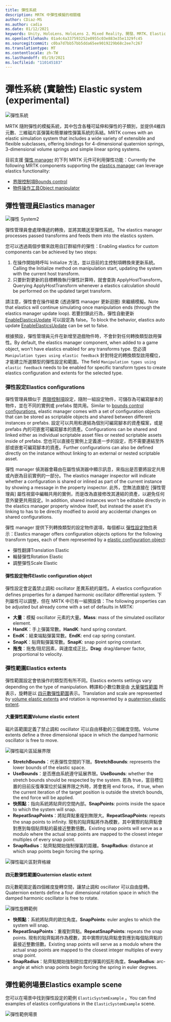 ```yaml
---
title: 彈性系統
description: MRTK 中彈性模擬的相關檔
author: CDiaz-MS
ms.author: cadia
ms.date: 01/12/2021
keywords: Unity、HoloLens、HoloLens 2、Mixed Reality、開發、MRTK、ElasticsSystem、
ms.openlocfilehash: 01a4c4a337593252e0955c03e883e35e1329fc45
ms.sourcegitcommit: c0ba7d7bb57bb5dda65ee9019229b68c2ee7c267
ms.translationtype: MT
ms.contentlocale: zh-TW
ms.lasthandoff: 05/19/2021
ms.locfileid: "110145183"
---
```

# <a name="elastic-system-experimental"></a><span data-ttu-id="4ca64-104">彈性系統 (實驗性) </span><span class="sxs-lookup"><span data-stu-id="4ca64-104">Elastic system (experimental)</span></span>

![彈性系統](../images/elastics/Elastics_Main1.gif)

<span data-ttu-id="4ca64-106">MRTK 隨附彈性的模擬系統，其中包含各種可延伸和彈性的子類別，並提供4維四元數、三維磁片區彈簧和簡單線性彈簧系統的系結。</span><span class="sxs-lookup"><span data-stu-id="4ca64-106">MRTK comes with an elastic simulation system that includes a wide variety of extensible and flexible subclasses, offering bindings for 4-dimensional quaternion springs, 3-dimensional volume springs and simple linear spring systems.</span></span>

<span data-ttu-id="4ca64-107">目前支援 [彈性 manager](xref:Microsoft.MixedReality.Toolkit.Experimental.Physics.ElasticsManager) 的下列 MRTK 元件可利用彈性功能：</span><span class="sxs-lookup"><span data-stu-id="4ca64-107">Currently the following MRTK components supporting the [elastics manager](xref:Microsoft.MixedReality.Toolkit.Experimental.Physics.ElasticsManager) can leverage elastics functionality:</span></span>

- [<span data-ttu-id="4ca64-108">界限控制項</span><span class="sxs-lookup"><span data-stu-id="4ca64-108">Bounds control</span></span>](../ux-building-blocks/bounds-control.md)
- [<span data-ttu-id="4ca64-109">物件操作工具</span><span class="sxs-lookup"><span data-stu-id="4ca64-109">Object manipulator</span></span>](../ux-building-blocks/object-manipulator.md)

## <a name="elastics-manager"></a><span data-ttu-id="4ca64-110">彈性管理員</span><span class="sxs-lookup"><span data-stu-id="4ca64-110">Elastics manager</span></span>

![彈性 System2](../images/elastics/Elastics_Main.gif)

<span data-ttu-id="4ca64-112">彈性管理員會處理傳遞的轉換，並將其饋送至彈性系統。</span><span class="sxs-lookup"><span data-stu-id="4ca64-112">The elastics manager processes passed transforms and feeds them into the elastics system.</span></span>

<span data-ttu-id="4ca64-113">您可以透過兩個步驟來啟用自訂群組件的彈性：</span><span class="sxs-lookup"><span data-stu-id="4ca64-113">Enabling elastics for custom components can be achieved by two steps:</span></span>

1. <span data-ttu-id="4ca64-114">在操作開始時呼叫 Initialize 方法，並以目前的主控制項轉換來更新系統。</span><span class="sxs-lookup"><span data-stu-id="4ca64-114">Calling the Initialize method on manipulation start, updating the system with the current host transform.</span></span>
1. <span data-ttu-id="4ca64-115">只要針對更新的目標轉換執行彈性計算時，就會查詢 ApplyHostTransform。</span><span class="sxs-lookup"><span data-stu-id="4ca64-115">Querying ApplyHostTransform whenever a elastics calculation should be performed on the updated target transform.</span></span>

<span data-ttu-id="4ca64-116">請注意，彈性會在操作結束 (透過彈性 manager 更新迴圈) 來繼續模擬。</span><span class="sxs-lookup"><span data-stu-id="4ca64-116">Note that elastics will continue simulating once manipulation ends (through the elastics manager update loop).</span></span> <span data-ttu-id="4ca64-117">若要封鎖此行為，彈性自動更新 [EnableElasticsUpdate](xref:Microsoft.MixedReality.Toolkit.Experimental.Physics.ElasticsManager.EnableElasticsUpdate) 可以設定為 false。</span><span class="sxs-lookup"><span data-stu-id="4ca64-117">To block the behavior, elastics auto update [EnableElasticsUpdate](xref:Microsoft.MixedReality.Toolkit.Experimental.Physics.ElasticsManager.EnableElasticsUpdate) can be set to false.</span></span>

<span data-ttu-id="4ca64-118">根據預設，彈性管理員元件在新增至遊戲物件時，不會針對任何轉換類型啟用彈性。</span><span class="sxs-lookup"><span data-stu-id="4ca64-118">By default, the elastics manager component, when added to a game object, won't have elastics enabled for any transforms type.</span></span>
<span data-ttu-id="4ca64-119">您必須 `Manipulation types using elastic feedback` 針對特定的轉換類型啟用欄位，才能建立所選類型的彈性設定和範圍。</span><span class="sxs-lookup"><span data-stu-id="4ca64-119">The field `Manipulation types using elastic feedback` needs to be enabled for specific transform types to create elastics configuration and extents for the selected type.</span></span>

### <a name="elastics-configurations"></a><span data-ttu-id="4ca64-120">彈性設定</span><span class="sxs-lookup"><span data-stu-id="4ca64-120">Elastics configurations</span></span>

<span data-ttu-id="4ca64-121">彈性管理員類似于 [界限控制項](../ux-building-blocks/bounds-control.md#configuration-objects)設定，隨附一組設定物件，可儲存為可編寫腳本的物件，並在不同的實例或 prefabs 間共用。</span><span class="sxs-lookup"><span data-stu-id="4ca64-121">Similar to [bounds control configurations](../ux-building-blocks/bounds-control.md#configuration-objects), elastic manager comes with a set of configuration objects that can be stored as scriptable objects and shared between different instances or prefabs.</span></span> <span data-ttu-id="4ca64-122">設定可以共用和連結為個別可編寫腳本的資產檔案，或是 prefabs 內的可嵌套可編寫腳本的資產。</span><span class="sxs-lookup"><span data-stu-id="4ca64-122">Configurations can be shared and linked either as individual scriptable asset files or nested scriptable assets inside of prefabs.</span></span> <span data-ttu-id="4ca64-123">您也可以直接在實例上定義進一步的設定，而不需要連結至外部或嵌套可編寫腳本的資產。</span><span class="sxs-lookup"><span data-stu-id="4ca64-123">Further configurations can also be defined directly on the instance without linking to an external or nested scriptable asset.</span></span>

<span data-ttu-id="4ca64-124">彈性 manager 偵測器會藉由在屬性偵測器中顯示訊息，來指出是否要將設定共用或內嵌為目前實例的一部分。</span><span class="sxs-lookup"><span data-stu-id="4ca64-124">The elastics manager inspector will indicate whether a configuration is shared or inlined as part of the current instance by showing a message in the property inspector.</span></span> <span data-ttu-id="4ca64-125">此外，您無法直接在 [彈性管理員] 屬性視窗中編輯共用的實例，而是改為直接修改其連結的資產，以避免任何意外變更共用設定。</span><span class="sxs-lookup"><span data-stu-id="4ca64-125">In addition, shared instances won't be editable directly in the elastics manager property window itself, but instead the asset it's linking to has to be directly modfied to avoid any accidental changes on shared configurations.</span></span>

<span data-ttu-id="4ca64-126">彈性 manager 提供下列轉換類型的設定物件選項，每個都以 [彈性設定物件](#elastic-configuration-object)表示：</span><span class="sxs-lookup"><span data-stu-id="4ca64-126">Elastics manager offers configuration objects options for the following transform types, each of them represented by a [elastic configuration object](#elastic-configuration-object):</span></span>

- <span data-ttu-id="4ca64-127">彈性翻譯</span><span class="sxs-lookup"><span data-stu-id="4ca64-127">Translation Elastic</span></span>
- <span data-ttu-id="4ca64-128">輪替彈性</span><span class="sxs-lookup"><span data-stu-id="4ca64-128">Rotation Elastic</span></span>
- <span data-ttu-id="4ca64-129">調整彈性</span><span class="sxs-lookup"><span data-stu-id="4ca64-129">Scale Elastic</span></span>

#### <a name="elastic-configuration-object"></a><span data-ttu-id="4ca64-130">彈性設定物件</span><span class="sxs-lookup"><span data-stu-id="4ca64-130">Elastic configuration object</span></span>

<span data-ttu-id="4ca64-131">彈性設定會定義禁止調和 oscillator 差異系統的屬性。</span><span class="sxs-lookup"><span data-stu-id="4ca64-131">A elastics configuration defines properties for a damped harmonic oscillator differential system.</span></span>
<span data-ttu-id="4ca64-132">下列屬性可以調整，但在 MRTK 中已有一組預設值：</span><span class="sxs-lookup"><span data-stu-id="4ca64-132">The following properties can be adjusted but already come with a set of defaults in MRTK:</span></span>

- <span data-ttu-id="4ca64-133">**大量**：模擬 oscillator 元素的大量。</span><span class="sxs-lookup"><span data-stu-id="4ca64-133">**Mass**: mass of the simulated oscillator element.</span></span>
- <span data-ttu-id="4ca64-134">**HandK**：手上彈簧常數。</span><span class="sxs-lookup"><span data-stu-id="4ca64-134">**HandK**: hand spring constant.</span></span>
- <span data-ttu-id="4ca64-135">**EndK**：結束端點彈簧常數。</span><span class="sxs-lookup"><span data-stu-id="4ca64-135">**EndK**: end cap spring constant.</span></span>
- <span data-ttu-id="4ca64-136">**SnapK**：貼齊點彈簧常數。</span><span class="sxs-lookup"><span data-stu-id="4ca64-136">**SnapK**: snap point spring constant.</span></span>
- <span data-ttu-id="4ca64-137">**拖曳**：拖曳/阻尼因素，與速度成正比。</span><span class="sxs-lookup"><span data-stu-id="4ca64-137">**Drag**: drag/damper factor, proportional to velocity.</span></span>

### <a name="elastics-extents"></a><span data-ttu-id="4ca64-138">彈性範圍</span><span class="sxs-lookup"><span data-stu-id="4ca64-138">Elastics extents</span></span>

<span data-ttu-id="4ca64-139">彈性範圍設定會依操作的類型而有所不同。</span><span class="sxs-lookup"><span data-stu-id="4ca64-139">Elastics extents settings vary depending on the type of manipulation.</span></span> <span data-ttu-id="4ca64-140">轉譯和小數位數是由 [大量彈性範圍](#volume-elastic-extent) 所表示，旋轉是以 [四元數彈性範圍](#quaternion-elastic-extent)表示。</span><span class="sxs-lookup"><span data-stu-id="4ca64-140">Translation and scale are represented by [volume elastic extents](#volume-elastic-extent) and rotation is represented by a [quaternion elastic extent](#quaternion-elastic-extent).</span></span>

#### <a name="volume-elastic-extent"></a><span data-ttu-id="4ca64-141">大量彈性範圍</span><span class="sxs-lookup"><span data-stu-id="4ca64-141">Volume elastic extent</span></span>

<span data-ttu-id="4ca64-142">磁片區範圍定義了禁止調和 oscillator 可以自由移動的三個維度空間。</span><span class="sxs-lookup"><span data-stu-id="4ca64-142">Volume extents define a three dimensional space in which the damped harmonic oscillator is free to move.</span></span>

![彈性磁片區延展界限](../images/elastics/Elastics_Volume_Bounds.gif)

- <span data-ttu-id="4ca64-144">**StretchBounds**：代表彈性空間的下限。</span><span class="sxs-lookup"><span data-stu-id="4ca64-144">**StretchBounds**: represents the lower bounds of the elastic space.</span></span>
- <span data-ttu-id="4ca64-145">**UseBounds**：是否應由系統遵守延展界限。</span><span class="sxs-lookup"><span data-stu-id="4ca64-145">**UseBounds**: whether the stretch bounds should be respected by the system.</span></span> <span data-ttu-id="4ca64-146">若為 true，當目標位置的目前反復專案位於延展界限之外時，將會套用 end force。</span><span class="sxs-lookup"><span data-stu-id="4ca64-146">If true, when the current iteration of the target position is outside the stretch bounds, the end force will be applied.</span></span>
- <span data-ttu-id="4ca64-147">**快照點**：指向系統將貼齊的空間內部。</span><span class="sxs-lookup"><span data-stu-id="4ca64-147">**SnapPoints**: points inside the space to which the system will snap.</span></span>
- <span data-ttu-id="4ca64-148">**RepeatSnapPoints**：將貼齊點重複到無限大。</span><span class="sxs-lookup"><span data-stu-id="4ca64-148">**RepeatSnapPoints**: repeats the snap points to infinity.</span></span> <span data-ttu-id="4ca64-149">現有的貼齊點將作為模數，其中實際的貼齊點會對應到每個貼齊點的最接近整數倍數。</span><span class="sxs-lookup"><span data-stu-id="4ca64-149">Existing snap points will serve as a modulo where the actual snap points are mapped to the closest integer multiples of every snap point.</span></span>
- <span data-ttu-id="4ca64-150">**SnapRadius**：貼齊點開始強制彈簧的距離。</span><span class="sxs-lookup"><span data-stu-id="4ca64-150">**SnapRadius**: distance at which snap points begin forcing the spring.</span></span>

![彈性磁片區對齊格線](../images/elastics/Elastics_Volume_Snap.gif)

#### <a name="quaternion-elastic-extent"></a><span data-ttu-id="4ca64-152">四元數彈性範圍</span><span class="sxs-lookup"><span data-stu-id="4ca64-152">Quaternion elastic extent</span></span>

<span data-ttu-id="4ca64-153">四元數範圍定義四個維度旋轉空間，讓禁止調和 oscillator 可以自由旋轉。</span><span class="sxs-lookup"><span data-stu-id="4ca64-153">Quaternion extents define a four dimensional rotation space in which the damped harmonic oscillator is free to rotate.</span></span>

![彈性旋轉範例](../images/elastics/Elastics_Rotation.gif)

- <span data-ttu-id="4ca64-155">**快照點**：系統將貼齊的歐拉角度。</span><span class="sxs-lookup"><span data-stu-id="4ca64-155">**SnapPoints**: euler angles to which the system will snap.</span></span>
- <span data-ttu-id="4ca64-156">**RepeatSnapPoints**：重複對齊點。</span><span class="sxs-lookup"><span data-stu-id="4ca64-156">**RepeatSnapPoints**: repeats the snap points.</span></span> <span data-ttu-id="4ca64-157">現有的貼齊點將作為模數，其中實際的貼齊點會對應到每個貼齊點的最接近整數倍數。</span><span class="sxs-lookup"><span data-stu-id="4ca64-157">Existing snap points will serve as a modulo where the actual snap points are mapped to the closest integer multiples of every snap point.</span></span>
- <span data-ttu-id="4ca64-158">**SnapRadius**：貼齊點開始強制歐拉度的彈簧的弧形角度。</span><span class="sxs-lookup"><span data-stu-id="4ca64-158">**SnapRadius**: arc-angle at which snap points begin forcing the spring in euler degrees.</span></span>

## <a name="elastics-example-scene"></a><span data-ttu-id="4ca64-159">彈性範例場景</span><span class="sxs-lookup"><span data-stu-id="4ca64-159">Elastics example scene</span></span>

<span data-ttu-id="4ca64-160">您可以在場景中找到彈性設定的範例 `ElasticSystemExample` 。</span><span class="sxs-lookup"><span data-stu-id="4ca64-160">You can find examples of elastics configurations in the `ElasticSystemExample` scene.</span></span>

![彈性範例場景](../images/elastics/Elastics_Example_Scene.png)
